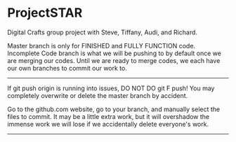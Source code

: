 # ProjectSTAR
Digital Crafts group project with Steve, Tiffany, Audi, and Richard.

  Master branch is only for FINISHED and FULLY FUNCTION code. Incomplete Code branch is what we will be pushing to by default once we are merging our codes. Until we are ready to merge codes, we each have our own branches to commit our work to.

*****************************************************************************************************************************
  If git push origin <your branch> is running into issues, DO NOT DO git F push! You may completely overwrite or delete the master branch by accident.
  
  Go to the github.com website, go to your branch, and manually select the files to commit. It may be a little extra work, but it will overshadow the immense work we will lose if we accidentally delete everyone's work.
*****************************************************************************************************************************

